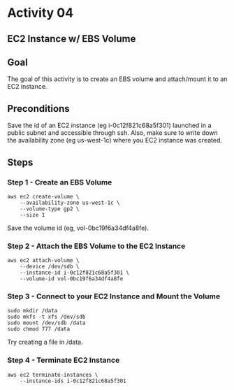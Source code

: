 # Activity 04

## EC2 Instance w/ EBS Volume

## Goal
The goal of this activity is to create an EBS volume and attach/mount it to an EC2 instance. 

## Preconditions

Save the id of an EC2 instance (eg i-0c12f821c68a5f301) launched in a public subnet and accessible through ssh. Also, make sure to write down the availability zone (eg us-west-1c) where you EC2 instance was created. 
 
## Steps

### Step 1 - Create an EBS Volume

```
aws ec2 create-volume \
    --availability-zone us-west-1c \
    --volume-type gp2 \
    --size 1 
```

Save the volume id (eg, vol-0bc19f6a34df4a8fe).

### Step 2 - Attach the EBS Volume to the EC2 Instance 

```
aws ec2 attach-volume \
    --device /dev/sdb \
    --instance-id i-0c12f821c68a5f301 \
    --volume-id vol-0bc19f6a34df4a8fe    
```

### Step 3 - Connect to your EC2 Instance and Mount the Volume

```
sudo mkdir /data
sudo mkfs -t xfs /dev/sdb 
sudo mount /dev/sdb /data
sudo chmod 777 /data
```

Try creating a file in /data. 

### Step 4 - Terminate EC2 Instance 

```
aws ec2 terminate-instances \
    --instance-ids i-0c12f821c68a5f301
```